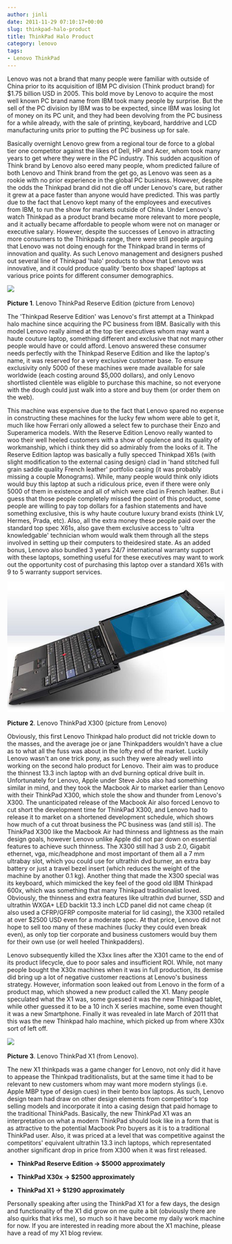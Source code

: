 ```yaml
---
author: jinli
date: 2011-11-29 07:10:17+00:00
slug: thinkpad-halo-product
title: ThinkPad Halo Product
category: lenovo
tags:
- Lenovo ThinkPad
---
```

Lenovo was not a brand that many people were familiar with outside of China prior to its acquisition of IBM PC division (Think product brand) for $1.75 billion USD in 2005. This bold move by Lenovo to acquire the most well known PC brand name from IBM took many people by surprise. But the sell of the PC division by IBM was to be expected, since IBM was losing lot of money on its PC unit, and they had been devolving from the PC business for a while already, with the sale of printing, keyboard, harddrive and LCD manufacturing units prior to putting the PC business up for sale.

Basically overnight Lenovo grew from a regional tour de force to a global tier one competitor against the likes of Dell, HP and Acer, whom took many years to get where they were in the PC industry. This sudden acqusition of Think brand by Lenovo also eered many people, whom predicted failure of both Lenovo and Think brand from the get go, as Lenovo was seen as a rookie with no prior experience in the global PC business. However, despite the odds the Thinkpad brand did not die off under Lenovo's care, but rather it grew at a pace faster than anyone would have predicted. This was partly due to the fact that Lenovo kept many of the employees and executives from IBM, to run the show for markets outside of China. Under Lenovo's watch Thinkpad as a product brand became more relevant to more people, and it actually became affordable to people whom were not on manager or executive salary. However, despite the successes of Lenovo in attracting more consumers to the Thinkpads range, there were still people arguing that Lenovo was not doing enough for the Thinkpad brand in terms of innovation and quality. As such Lenovo management and designers pushed out several line of Thinkpad 'halo' products to show that Lenovo was innovative, and it could produce quality 'bento box shaped' laptops at various price points for different consumer demographics.

[![](http://thinkorama.files.wordpress.com/2011/08/hgg_lenovothinkpad.jpg)](http://thinkorama.files.wordpress.com/2011/08/hgg_lenovothinkpad.jpg)

**Picture 1**. Lenovo ThinkPad Reserve Edition (picture from Lenovo)

The 'Thinkpad Reserve Edition' was Lenovo's first attempt at a Thinkpad halo machine since acquiring the PC business from IBM. Basically with this model Lenovo really aimed at the top tier executives whom may want a haute couture laptop, something different and exclusive that not many other people would have or could afford. Lenovo answered these consumer needs perfectly with the Thinkpad Reserve Edition and like the laptop's name, it was reserved for a very exclusive customer base. To ensure exclusivity only 5000 of these machines were made available for sale worldwide (each costing around $5,000 dollars), and only Lenovo shortlisted clientèle was eligible to purchase this machine, so not everyone with the dough could just walk into a store and buy them (or order them on the web).

This machine was expensive due to the fact that Lenovo spared no expense in constructing these machines for the lucky few whom were able to get it, much like how Ferrari only allowed a select few to purchase their Enzo and Superamerica models. With the Reserve Edition Lenovo really wanted to woo their well heeled customers with a show of opulence and its quality of workmanship, which i think they did so admirably from the looks of it. The Reserve Edition laptop was basically a fully specced Thinkpad X61s (with slight modification to the external casing design) clad in 'hand stitched full grain saddle quality French leather' portfolio casing (it was probably missing a couple Monograms). While, many people would think only idiots would buy this laptop at such a ridiculous price, even if there were only 5000 of them in existence and all of which were clad in French leather. But i guess that those people completely missed the point of this product, some people are willing to pay top dollars for a fashion statements and have something exclusive, this is why haute couture luxury brand exists (think LV, Hermes, Prada, etc). Also, all the extra money these people paid over the standard top spec X61s, also gave them exclusive access to 'ultra knowledgable' technician whom would walk them through all the steps involved in setting up their computers to theidesired state. As an added bonus, Lenovo also bundled 3 years 24/7 international warranty support with these laptops, something useful for these executives may want to work out the opportunity cost of purchasing this laptop over a standard X61s with 9 to 5 warranty support services.

[![](/assets/img/posts/thinkscopes/2014/11/x301.jpg)](/assets/img/posts/thinkscopes/2014/11/x301.jpg)

**Picture 2**. Lenovo ThinkPad X300 (picture from Lenovo)

Obviously, this first Lenovo Thinkpad halo product did not trickle down to the masses, and the average joe or jane Thinkpadders wouldn't have a clue as to what all the fuss was about in the lofty end of the market. Luckily Lenovo wasn't an one trick pony, as such they were already well into working on the second halo product for Lenovo. Their aim was to produce the thinnest 13.3 inch laptop with an dvd burning optical drive built in. Unfortunately for Lenovo, Apple under Steve Jobs also had something similar in mind, and they took the Macbook Air to market earlier than Lenovo with their ThinkPad X300, which stole the show and thunder from Lenovo's X300. The unanticipated release of the Macbook Air also forced Lenovo to cut short the development time for ThinkPad X300, and Lenovo had to release it to market on a shortened development schedule, which shows how much of a cut throat business the PC business was (and still is). The ThinkPad X300 like the Macbook Air had thinness and lightness as the main design goals, however Lenovo unlike Apple did not par down on essential features to achieve such thinness. The X300 still had 3 usb 2.0, Gigabit ethernet, vga, mic/headphone and most important of them all a 7 mm ultrabay slot, which you could use for ultrathin dvd burner, an extra bay battery or just a travel bezel insert (which reduces the weight of the machine by another 0.1 kg). Another thing that made the X300 special was its keyboard, which mimicked the key feel of the good old IBM Thinkpad 600x, which was something that many Thinkpad traditionalist loved. Obviously, the thinness and extra features like ultrathin dvd burner, SSD and ultrathin WXGA+ LED backlit 13.3 inch LCD panel did not came cheap (it also used a CFRP/GFRP composite material for lid casing), the X300 retailed at over $2500 USD even for a moderate spec. At that price, Lenovo did not hope to sell too many of these machines (lucky they could even break even), as only top tier corporate and business customers would buy them for their own use (or well heeled Thinkpadders).

Lenovo subsequently killed the X3xx lines after the X301 came to the end of its product lifecycle, due to poor sales and insufficient ROI. While, not many people bought the X30x machines when it was in full production, its demise did bring up a lot of negative customer reactions at Lenovo's business strategy. However, information soon leaked out from Lenovo in the form of a product map, which showed a new product called the X1. Many people speculated what the X1 was, some guessed it was the new Thinkpad tablet, while other guessed it to be a 10 inch X series machine, some even thought it was a new Smartphone. Finally it was revealed in late March of 2011 that this was the new Thinkpad halo machine, which picked up from where X30x sort of left off.

[![](/assets/img/posts/thinkscopes/2011/11/lenovo_thinkpad-x1.jpg)](/assets/img/posts/thinkscopes/2011/11/lenovo_thinkpad-x1.jpg)

**Picture 3**. Lenovo ThinkPad X1 (from Lenovo).

The new X1 thinkpads was a game changer for Lenovo, not only did it have to appease the Thinkpad traditionalists, but at the same time it had to be relevant to new customers whom may want more modern stylings (i.e. Apple MBP type of design cues) in their bento box laptops. As such, Lenovo design team had draw on other design elements from competitor's top selling models and incorporate it into a casing design that paid homage to the traditional ThinkPads. Basically, the new ThinkPad X1 was an interpretation on what a modern ThinkPad should look like in a form that is as attractive to the potential Macbook Pro buyers as it is to a traditional ThinkPad user. Also, it was priced at a level that was competitive against the competitors' equivalent ultrathin 13.3 inch laptops, which representated another significant drop in price from X300 when it was first released.



  * **ThinkPad Reserve Edition -> $5000 approximately**

  * **ThinkPad X30x -> $2500 approximately**

  * **ThinkPad X1 -> $1290 approximately**


Personally speaking after using the ThinkPad X1 for a few days, the design and functionality of the X1 did grow on me quite a bit (obviously there are also quirks that irks me), so much so it have become my daily work machine for now. If you are interested in reading more about the X1 machine, please have a read of my X1 blog review.
